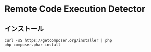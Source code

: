 # Remote Code Execution Detector

## インストール

```
curl -sS https://getcomposer.org/installer | php
php composer.phar install
```
